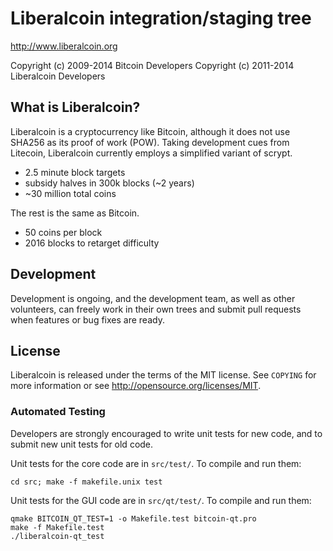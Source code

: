 Liberalcoin integration/staging tree
================================

http://www.liberalcoin.org

Copyright (c) 2009-2014 Bitcoin Developers
Copyright (c) 2011-2014 Liberalcoin Developers

What is Liberalcoin?
----------------

 
 Liberalcoin is a cryptocurrency like Bitcoin, although it does not use SHA256 as its proof of work (POW). Taking development cues from Litecoin, Liberalcoin currently employs a simplified variant of scrypt.
  - 2.5 minute block targets
  - subsidy halves in 300k blocks (~2 years)
  - ~30 million total coins
 

The rest is the same as Bitcoin.
 - 50 coins per block
 - 2016 blocks to retarget difficulty
 
 

Development
-------

Development is ongoing, and the development team, as well as other volunteers, can freely work in their own trees and submit pull requests when features or bug fixes are ready.

License
-------

Liberalcoin is released under the terms of the MIT license. See `COPYING` for more
information or see http://opensource.org/licenses/MIT.


### Automated Testing

Developers are strongly encouraged to write unit tests for new code, and to
submit new unit tests for old code.

Unit tests for the core code are in `src/test/`. To compile and run them:

    cd src; make -f makefile.unix test

Unit tests for the GUI code are in `src/qt/test/`. To compile and run them:

    qmake BITCOIN_QT_TEST=1 -o Makefile.test bitcoin-qt.pro
    make -f Makefile.test
    ./liberalcoin-qt_test

